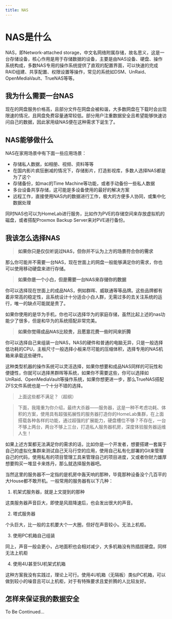 ```yaml
---
title: NAS
---
```


# NAS是什么

NAS，即Network-attached storage，中文名网络附属存储，故名思义，这是一台存储设备，核心作用是用于存储数据的设备，主要是由NAS设备、硬盘、操作系统构成，多数NAS专用的操作系统提供了直观的配置界面，可以快速的完成RAID组建、共享配置、权限设置等操作，常见的系统如DSM、UnRaid、OpenMediaVault、TrueNAS等等。

## 我为什么需要一台NAS

现在的网盘服务价格高，且部分文件在网盘会被和谐，大多数网盘在下载时会出现限速的情况，且网盘免费容量通常较低。部分用户注重数据安全且希望能够快速访问自己的数据，因此家用级NAS便在这种需求下诞生了。

## NAS能够做什么

NAS在家用场景中有下面一些应用场景：

- 存储私人数据，如相册、视频、资料等等
- 在国内影片疯狂删减的情况下，存储影片，打造影视库，多数人选择NAS都是为了这个
- 存储备份，如mac的Time Machine等功能，或者手动备份一些私人数据
- 多台设备共享存储，这可能是多设备使用的最好的解决方案
- 远程工作，直接使用NAS内的数据进行工作，极大的方便多人协同，或集中化数据处理

同时NAS也可以为HomeLab进行服务，比如作为PVE的存储空间来存放虚拟机的磁盘，或者搭配Proxmox Backup Server来对PVE进行备份。

## 我该怎么选择NAS

> **如果你只是仅仅听说过NAS，但你并不认为上方的场景符合你的需求**

那么你可能并不需要一台NAS，现在世面上的网盘一般能够满足你的需求，你也可以使用移动硬盘来进行存储。

> **如果你是一个小白，但是需要一台NAS来存储你的数据**

你可以选择现在世面上的成品NAS，例如群晖、威联通等等品牌。这些品牌都有着非常高的稳定性，且系统设计十分适合小白人群，无需过多的去关注系统的运行，唯一的缺点可能就是贵了。

如果你使用的是华为手机，你也可以选择华为的家庭存储，虽然比起上述的nas功能少了很多，但是和华为的系统搭配非常完美。

> **如果你觉得成品NAS比较贵，且愿意花费一些时间来折腾**

你可以选择自己来组装一台NAS，NAS的硬件和普通的电脑无异，只是一般选择低功耗的CPU，主板尺寸一般选择小板来尽可能的压缩体积，选择专用的NAS机箱来承载这些硬件。

这种类型机器的操作系统可以灵活选择，如果你想要和成品NAS同样的可玩性和便捷性，你就可以选择黑群晖等系统，如果你不需要这些，你可以选择如UnRaid、OpenMediaVault等操作系统，如果你想更进一步，那么TrueNAS搭配ZFS文件系统也是一个十分不错的选择。

> 上面这些都不满足？（超纲）

> 下面，我隆重为你介绍，最终大杀器——服务器，这是一种不考虑功耗、体积的方案，使用具有超强拓展性的服务器打造你的HomeLab集群，在上面搭载各种各样的功能，通过超强的扩展能力，硬盘槽位不够？不存在，一台不够上两台，两台不够上三台，打造私人服务器机房，深度体验服务器运维人生！

如果上述方案都无法满足你的需求的话，比如你是一个开发者，想要搭建一套属于自己的虚拟化集群来测试自己天马行空的应用，使用自己私有化部署的Git来管理自己的代码，使用私有的项目管理工具来管理自己的项目进度，又或者你财力雄厚想要购买一堆显卡来炼丹，那么就选择服务器吧。

当然这里的服务器不一定指的是机房中轰天响的那种，毕竟那种设备没个几百平的大House都不敢开机。一般常用的服务器有以下几种：

1. 机架式服务器，就是上文提到的那种

这类服务器声音巨大，即使是风扇降速后，也会发出很大的声音。

2. 塔式服务器

个头巨大，比一般的主机要大个一大圈，但好在声音较小。无法上机柜。

3. 使用PC机箱自己组装

同上，声音一般会更小，占地面积也会相对减少，大多机箱没有热插拔硬盘。同样无法上机柜

4. 使用4U甚至5U机架式机箱

这种方案我没有实践过，理论上可行。使用4U机箱（无隔板）类似PC机箱，可以做到较小的噪音且可以上机柜，对于有特殊要求且爱折腾的人比较友好。

## 怎样来保证我的数据安全

To Be Continued...